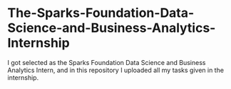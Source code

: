 # The-Sparks-Foundation-Data-Science-and-Business-Analytics-Internship
I got selected as the Sparks Foundation Data Science and Business Analytics Intern, and in this repository I uploaded all my tasks given in the internship.
